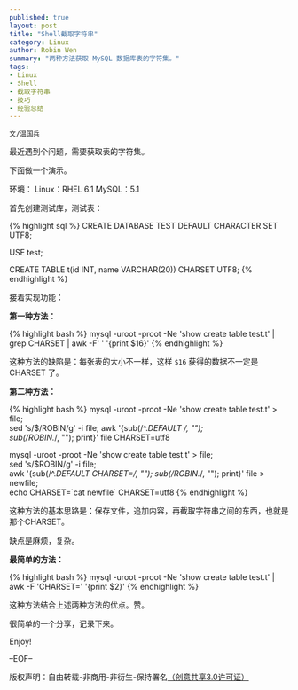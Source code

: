 ```yaml
---
published: true
layout: post
title: "Shell截取字符串"
category: Linux
author: Robin Wen
summary: "两种方法获取 MySQL 数据库表的字符集。"
tags:
- Linux
- Shell
- 截取字符串
- 技巧
- 经验总结
---
```


`文/温国兵`

最近遇到个问题，需要获取表的字符集。

下面做一个演示。

环境：
Linux：RHEL 6.1
MySQL：5.1

首先创建测试库，测试表：

{% highlight sql %}
CREATE DATABASE TEST DEFAULT CHARACTER SET UTF8;

USE test;

CREATE TABLE t(id INT, name VARCHAR(20)) CHARSET UTF8;
{% endhighlight %}

接着实现功能：

**第一种方法：**

{% highlight bash %}
mysql -uroot -proot -Ne 'show create table test.t' | grep CHARSET | awk -F' ' '{print $16}'
{% endhighlight %}

这种方法的缺陷是：每张表的大小不一样，这样 `$16` 获得的数据不一定是 CHARSET 了。

**第二种方法：**

{% highlight bash %}
mysql -uroot -proot -Ne 'show create table test.t' > file; \
sed 's/$/ROBIN/g' -i file; awk '{sub(/^.*DEFAULT /, ""); \
sub(/ROBIN.*/, ""); print}' file
CHARSET=utf8

mysql -uroot -proot -Ne 'show create table test.t' > file; \
sed 's/$ROBIN/g' -i file; \
awk '{sub(/^.*DEFAULT CHARSET=/, ""); sub(/ROBIN.*/, ""); print}' file > newfile; \
echo CHARSET=\`cat newfile\`
CHARSET=utf8
{% endhighlight %}

这种方法的基本思路是：保存文件，追加内容，再截取字符串之间的东西，也就是那个CHARSET。

缺点是麻烦，复杂。

**最简单的方法：**

{% highlight bash %}
mysql -uroot -proot -Ne 'show create table test.t' | awk -F 'CHARSET=' '{print $2}'
{% endhighlight %}

这种方法结合上述两种方法的优点。赞。

很简单的一个分享，记录下来。

Enjoy!

–EOF–

版权声明：自由转载-非商用-非衍生-保持署名<a href="http://creativecommons.org/licenses/by-nc-nd/3.0/deed.zh" target="_blank">（创意共享3.0许可证）</a>
